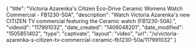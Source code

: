 {
    "title": "Victoria Azarenka's Citizen Eco-Drive Ceramic Womens Watch Commercial - FB1230-50A",
    "description": "Watch Victoria Azarenka's new CITIZEN TV commercial featuring the Ceramic watch (FB1230-50A).",
    "videoid": "117991032",
    "date_created": "1406048201",
    "date_modified": "1505851402",
    "type": "captivate",
    "layout": "video",
    "url": "\/v\/victoria-azarenka-s-citizen-tv-commercial-ceramic-fb1230-50a\/117991032"
}